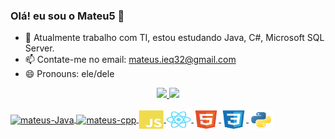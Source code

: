 ### Olá! eu sou o Mateu5 👋



- 🌱 Atualmente trabalho com TI, estou estudando Java, C#, Microsoft SQL Server.
- 📫 Contate-me no email: mateus.ieq32@gmail.com
- 😄 Pronouns: ele/dele

<div align="center">
  <a href="https://github.com/Mateu5">
  <img height="180em" src="https://github-readme-stats.vercel.app/api?username=Mateu5&show_icons=true&theme=dark&include_all_commits=true&count_private=true"/>
  <img height="180em" src="https://github-readme-stats.vercel.app/api/top-langs/?username=Mateu5&layout=compact&langs_count=7&theme=dark"/>
</div>

<div style="display: inline_block"><br>
  <img align="center" alt="mateus-Java" height="30" width="40" src="https://cdn.jsdelivr.net/gh/devicons/devicon/icons/java/java-original-wordmark.svg" />
  <img align="center" alt="mateus-cpp" height="30" width="40" src="https://cdn.jsdelivr.net/gh/devicons/devicon/icons/cplusplus/cplusplus-original.svg" />
  <img align="center" alt="mateus-Js" height="30" width="40" src="https://raw.githubusercontent.com/devicons/devicon/master/icons/javascript/javascript-plain.svg">
  <img align="center" alt="mateus-React" height="30" width="40" src="https://raw.githubusercontent.com/devicons/devicon/master/icons/react/react-original.svg">
  <img align="center" alt="mateus-HTML" height="30" width="40" src="https://raw.githubusercontent.com/devicons/devicon/master/icons/html5/html5-original.svg">
  <img align="center" alt="mateus-CSS" height="30" width="40" src="https://raw.githubusercontent.com/devicons/devicon/master/icons/css3/css3-original.svg">
  <img align="center" alt="mateus-Python" height="30" width="40" src="https://raw.githubusercontent.com/devicons/devicon/master/icons/python/python-original.svg">
</div>



